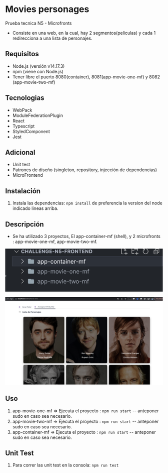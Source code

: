 # Movies personages

Prueba tecnica N5 - Microfronts

- Consiste en una web, en la cual, hay 2 segmentos(peliculas) y cada 1 redirecciona a una lista de personajes.

## Requisitos

- Node.js (versión v14.17.3)
- npm (viene con Node.js)
- Tener libre el puerto 8080(container), 8081(app-movie-one-mf) y 8082 (app-movie-two-mf)

## Tecnologias

- WebPack
- ModuleFederationPlugin
- React
- Typescript
- StyledComponent
- Jest

## Adicional

- Unit test
- Patrones de diseño (singleton, repository, injección de dependencias)
- MicroFrontend

## Instalación

1. Instala las dependencias: `npm install` de preferencia la version del node indicado lineas arriba.

## Descripción

- Se ha utilizado 3 proyectos, El app-container-mf (shell), y 2 microfronts : app-movie-one-mf, app-movie-two-mf.

![Alt text](image-1.png)

![Alt text](image.png)

## Uso

1. app-movie-one-mf => Ejecuta el proyecto : `npm run start` -- anteponer sudo en caso sea necesario.
1. app-movie-two-mf => Ejecuta el proyecto : `npm run start` -- anteponer sudo en caso sea necesario.
1. app-container-mf => Ejecuta el proyecto : `npm run start` -- anteponer sudo en caso sea necesario.

## Unit Test

1. Para correr las unit test en la consola: `npm run test`
